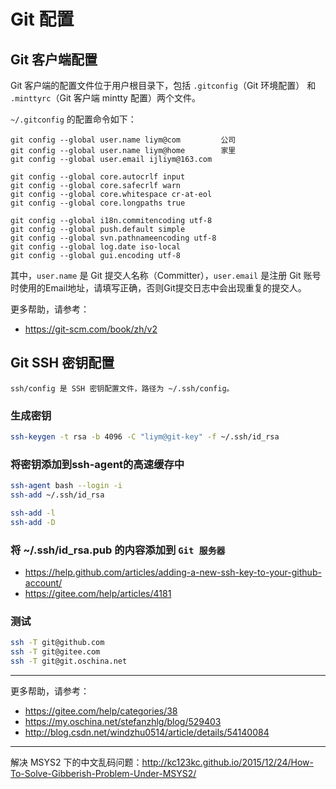 # Git 配置

## Git 客户端配置

Git 客户端的配置文件位于用户根目录下，包括 `.gitconfig`（Git 环境配置） 和 `.minttyrc`（Git 客户端 mintty 配置）两个文件。

`~/.gitconfig` 的配置命令如下：

```
git config --global user.name liym@com         公司
git config --global user.name liym@home        家里
git config --global user.email ijliym@163.com

git config --global core.autocrlf input
git config --global core.safecrlf warn
git config --global core.whitespace cr-at-eol
git config --global core.longpaths true

git config --global i18n.commitencoding utf-8
git config --global push.default simple
git config --global svn.pathnameencoding utf-8
git config --global log.date iso-local
git config --global gui.encoding utf-8
```

其中，`user.name` 是 Git 提交人名称（Committer），`user.email` 是注册 Git 账号时使用的Email地址，请填写正确，否则Git提交日志中会出现重复的提交人。

更多帮助，请参考：

 - https://git-scm.com/book/zh/v2

## Git SSH 密钥配置

```
ssh/config 是 SSH 密钥配置文件，路径为 ~/.ssh/config。
```

### 生成密钥

```bash
ssh-keygen -t rsa -b 4096 -C "liym@git-key" -f ~/.ssh/id_rsa
```

### 将密钥添加到ssh-agent的高速缓存中

```bash
ssh-agent bash --login -i
ssh-add ~/.ssh/id_rsa

ssh-add -l
ssh-add -D
```

### 将 ~/.ssh/id_rsa.pub 的内容添加到 `Git 服务器`
 - https://help.github.com/articles/adding-a-new-ssh-key-to-your-github-account/
 - https://gitee.com/help/articles/4181

### 测试

```bash
ssh -T git@github.com
ssh -T git@gitee.com
ssh -T git@git.oschina.net
```

---

更多帮助，请参考：

 - https://gitee.com/help/categories/38
 - https://my.oschina.net/stefanzhlg/blog/529403
 - http://blog.csdn.net/windzhu0514/article/details/54140084

---

解决 MSYS2 下的中文乱码问题：http://kc123kc.github.io/2015/12/24/How-To-Solve-Gibberish-Problem-Under-MSYS2/

